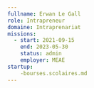 ```yaml
---
fullname: Erwan Le Gall
role: Intrapreneur
domaine: Intraprenariat
missions:
  - start: 2021-09-15
    end: 2023-05-30
    status: admin
    employer: MEAE
startup:
    -bourses.scolaires.md
---
```


